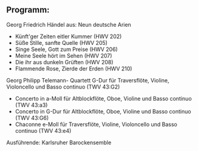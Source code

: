 ## Programm:

Georg Friedrich Händel aus: Neun deutsche Arien

- Künft'ger Zeiten eitler Kummer (HWV 202) 
- Süße Stille, sanfte Quelle (HWV 205) 
- Singe Seele, Gott zum Preise (HWV 206) 
- Meine Seele hört im Sehen (HWV 207) 
- Die ihr aus dunkeln Grüften (HWV 208) 
- Flammende Rose, Zierde der Erden (HWV 210) 

Georg Philipp Telemann- Quartett G-Dur für Traversflöte, Violine, Violoncello und Basso continuo (TWV 43:G2) 

- Concerto in a-Moll für Altblockflöte, Oboe, Violine und Basso continuo (TWV 43:a3) 
- Concerto in G-Dur für Altblockflöte, Oboe, Violine und Basso continuo (TWV 43:G6) 
- Chaconne e-Moll für Traversflöte, Violine, Violoncello und Basso continuo (TWV 43:e4) 

Ausführende: Karlsruher Barockensemble
